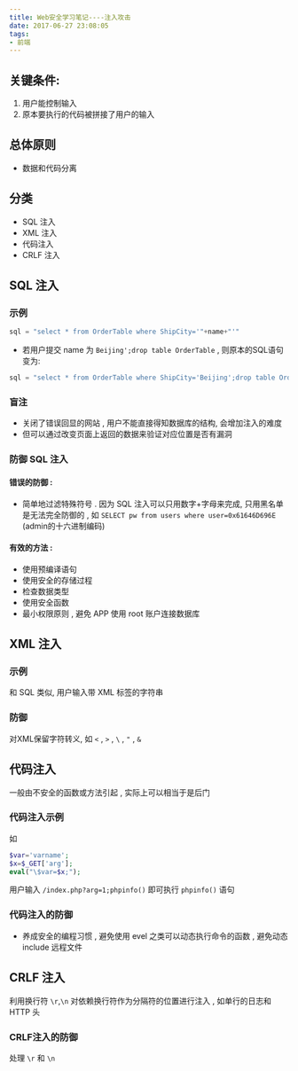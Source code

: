 ```yaml
---
title: Web安全学习笔记----注入攻击
date: 2017-06-27 23:08:05
tags: 
- 前端
---
```


## 关键条件:
1. 用户能控制输入
2. 原本要执行的代码被拼接了用户的输入

## 总体原则
- 数据和代码分离

## 分类
- SQL 注入
- XML 注入
- 代码注入
- CRLF 注入

<!-- more -->

## SQL 注入
### 示例
```js
sql = "select * from OrderTable where ShipCity='"+name+"'"
```
- 若用户提交 name 为 `Beijing';drop table OrderTable` , 则原本的SQL语句变为:

```js
sql = "select * from OrderTable where ShipCity='Beijing';drop table OrderTable"
```

### 盲注

- 关闭了错误回显的网站 , 用户不能直接得知数据库的结构, 会增加注入的难度
- 但可以通过改变页面上返回的数据来验证对应位置是否有漏洞

### 防御 SQL 注入

#### 错误的防御 : 
- 简单地过滤特殊符号 . 因为 SQL 注入可以只用数字+字母来完成, 只用黑名单是无法完全防御的 , 如 `SELECT pw from users where user=0x61646D696E` (admin的十六进制编码)

#### 有效的方法 :
- 使用预编译语句
- 使用安全的存储过程
- 检查数据类型
- 使用安全函数
- 最小权限原则 , 避免 APP 使用 root 账户连接数据库

## XML 注入

### 示例
和 SQL 类似, 用户输入带 XML 标签的字符串

### 防御
对XML保留字符转义, 如 `<` , `>` , `\` , `"` , `&` 


## 代码注入
一般由不安全的函数或方法引起 , 实际上可以相当于是后门
### 代码注入示例
如 
```php
$var='varname';
$x=$_GET['arg'];
eval("\$var=$x;");
```
用户输入 `/index.php?arg=1;phpinfo()` 即可执行 `phpinfo()` 语句

### 代码注入的防御

- 养成安全的编程习惯 , 避免使用 evel 之类可以动态执行命令的函数 , 避免动态 include 远程文件

## CRLF 注入

利用换行符 `\r`,`\n` 对依赖换行符作为分隔符的位置进行注入 , 如单行的日志和 HTTP 头

### CRLF注入的防御

处理 `\r` 和 `\n`